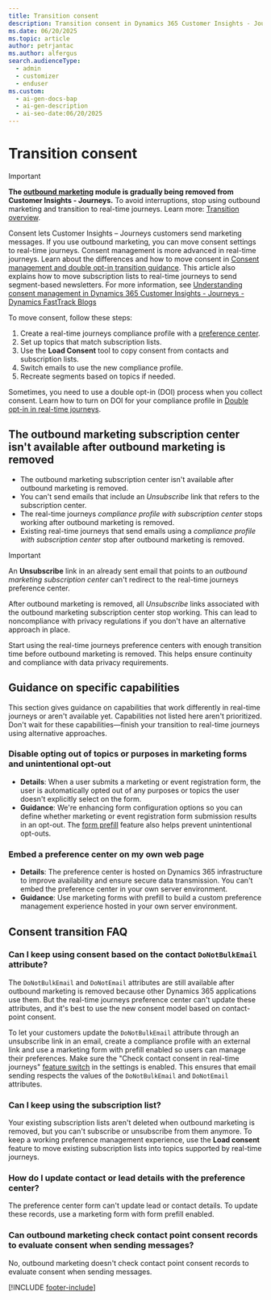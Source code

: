 ```yaml
---
title: Transition consent
description: Transition consent in Dynamics 365 Customer Insights - Journeys to real-time journeys. Learn key steps, avoid interruptions, and stay compliant. Start your move today.
ms.date: 06/20/2025
ms.topic: article
author: petrjantac
ms.author: alfergus
search.audienceType:
  - admin
  - customizer
  - enduser
ms.custom:
  - ai-gen-docs-bap
  - ai-gen-description
  - ai-seo-date:06/20/2025
---
```


# Transition consent

> [!IMPORTANT]
> **The [outbound marketing](user-guide.md) module is gradually being removed from Customer Insights - Journeys.** To avoid interruptions, stop using outbound marketing and transition to real-time journeys. Learn more: [Transition overview](transition-overview.md).

Consent lets Customer Insights – Journeys customers send marketing messages. If you use outbound marketing, you can move consent settings to real-time journeys. Consent management is more advanced in real-time journeys. Learn about the differences and how to move consent in [Consent management and double opt-in transition guidance](real-time-marketing-consent-transition.md). This article also explains how to move subscription lists to real-time journeys to send segment-based newsletters. For more information, see [Understanding consent management in Dynamics 365 Customer Insights - Journeys - Dynamics FastTrack Blogs](https://community.dynamics.com/blogs/post/?postid=8b2a4ee8-1069-ee11-a81c-000d3a7a1a66)

To move consent, follow these steps:

1. Create a real-time journeys compliance profile with a [preference center](real-time-marketing-preference-centers.md).
1. Set up topics that match subscription lists.
1. Use the **Load Consent** tool to copy consent from contacts and subscription lists.
1. Switch emails to use the new compliance profile.
1. Recreate segments based on topics if needed.

Sometimes, you need to use a double opt-in (DOI) process when you collect consent. Learn how to turn on DOI for your compliance profile in [Double opt-in in real-time journeys](real-time-marketing-double-opt-in.md).

## The outbound marketing subscription center isn't available after outbound marketing is removed

- The outbound marketing subscription center isn't available after outbound marketing is removed.
- You can't send emails that include an *Unsubscribe* link that refers to the subscription center.
- The real-time journeys *compliance profile with subscription center* stops working after outbound marketing is removed.
- Existing real-time journeys that send emails using a *compliance profile with subscription center* stop after outbound marketing is removed.

> [!IMPORTANT]
> An **Unsubscribe** link in an already sent email that points to an *outbound marketing subscription center* can't redirect to the real-time journeys preference center.
>
> After outbound marketing is removed, all *Unsubscribe* links associated with the outbound marketing subscription center stop working. This can lead to noncompliance with privacy regulations if you don't have an alternative approach in place.
>
> Start using the real-time journeys preference centers with enough transition time before outbound marketing is removed. This helps ensure continuity and compliance with data privacy requirements.

## Guidance on specific capabilities

This section gives guidance on capabilities that work differently in real-time journeys or aren't available yet. Capabilities not listed here aren't prioritized. Don't wait for these capabilities—finish your transition to real-time journeys using alternative approaches.

### Disable opting out of topics or purposes in marketing forms and unintentional opt-out

- **Details**: When a user submits a marketing or event registration form, the user is automatically opted out of any purposes or topics the user doesn't explicitly select on the form.
- **Guidance**: We're enhancing form configuration options so you can define whether marketing or event registration form submission results in an opt-out. The [form prefill](real-time-marketing-form-prefill.md) feature also helps prevent unintentional opt-outs.

### Embed a preference center on my own web page

- **Details**: The preference center is hosted on Dynamics 365 infrastructure to improve availability and ensure secure data transmission. You can't embed the preference center in your own server environment.
- **Guidance**: Use marketing forms with prefill to build a custom preference management experience hosted in your own server environment.

## Consent transition FAQ

### Can I keep using consent based on the contact `DoNotBulkEmail` attribute?

The `DoNotBulkEmail` and `DoNotEmail` attributes are still available after outbound marketing is removed because other Dynamics 365 applications use them. But the real-time journeys preference center can't update these attributes, and it's best to use the new consent model based on contact-point consent.

To let your customers update the `DoNotBulkEmail` attribute through an unsubscribe link in an email, create a compliance profile with an external link and use a marketing form with prefill enabled so users can manage their preferences. Make sure the "Check contact consent in real-time journeys" [feature switch](admin-feature-switches.md) in the settings is enabled. This ensures that email sending respects the values of the `DoNotBulkEmail` and `DoNotEmail` attributes.

### Can I keep using the subscription list?

Your existing subscription lists aren't deleted when outbound marketing is removed, but you can't subscribe or unsubscribe from them anymore. To keep a working preference management experience, use the **Load consent** feature to move existing subscription lists into topics supported by real-time journeys.

### How do I update contact or lead details with the preference center?

The preference center form can't update lead or contact details. To update these records, use a marketing form with form prefill enabled.

### Can outbound marketing check contact point consent records to evaluate consent when sending messages?

No, outbound marketing doesn't check contact point consent records to evaluate consent when sending messages.

[!INCLUDE [footer-include](./includes/footer-banner.md)]
